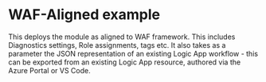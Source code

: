 # WAF-Aligned example

This deploys the module as aligned to WAF framework. This includes Diagnostics settings, Role assignments, tags etc. It also takes as a parameter the JSON representation of an existing Logic App workflow - this can be exported from an existing Logic App resource, authored via the Azure Portal or VS Code.
